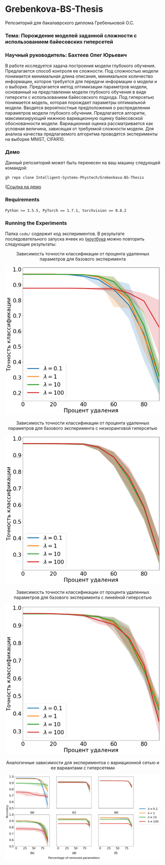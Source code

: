 # Grebenkova-BS-Thesis
Репозиторий для бакалаврского диплома Гребеньковой О.С.

### Тема: Порождение моделей заданной сложности с использованием байесовских гиперсетей 

### Научный руководитель: Бахтеев Олег Юрьевич

В работе исследуется задача построения модели глубокого обучения. Предлагается способ контроля ее сложности. 
Под сложностью модели понимается минимальная длина описания, минимальное количество информации, которое требуется для передачи информации о модели и о выборке.
Предлагается метод оптимизации параметров модели, основанный на представлении модели глубокого обучения в виде гиперсети с использованием байесовского подхода.
Под гиперсетью понимается модель, которая порождает параметры оптимальной модели. 
Вводятся вероятностные предположения о распределении параметров модели глубокого обучения. 
Предлагается алгоритм, максимизирующий нижнюю вариационную оценку байесовской обоснованности модели. 
Вариационная оценка рассматривается как условная величина, зависящая от требуемой сложности модели. Для анализа качества предлагаемого алгоритма проводятся эксперименты на выборке MNIST, CIFAR10.


### Демо

Данный репозиторий может быть перенесен на ваш машину следующей командой:

```
gh repo clone Intelligent-Systems-Phystech/Grebenkova-BS-Thesis
```
([Ссылка на демо](https://github.com/Intelligent-Systems-Phystech/Grebenkova-BS-Thesis/blob/main/code/mnist_hypernets.ipynb)

### Requirements

```
Python >= 3.5.5, PyTorch == 1.7.1, torchvision == 0.8.2
```


### Running the Experiments

Папка `code/` содержит код экспериментов.
В результате последовательного запуска ячеек из ([ноутбука](https://github.com/Intelligent-Systems-Phystech/Grebenkova-BS-Thesis/blob/main/code/mnist_hypernets.ipynb) можно повторить следующие результаты:

<p align="center">
Зависимость точности классификации от процента удаленных параметров для базового эксперимента
</p>

![Зависимость точности классификации от процента удаленных параметров для базового эксперимента](./visual/Base_exp.png)



<p align="center">
Зависимость точности классификации от процента удаленных параметров для базового эксперимента с низкоранговой гиперсетью
 </p>
 
![Зависимость точности классификации от процента удаленных параметров для базового эксперимента с низкоранговой гиперсетью](./visual/base_lowrank.png)


<p align="center">
Зависимость точности классификации от процента удаленных параметров для базового эксперимента с линейной гиперсетью
 </p>
 
![Зависимость точности классификации от процента удаленных параметров для базового эксперимента с линейной гиперсетью](./visual/base_linear.png)


<p align="center">
Аналогичные зависимости для экспериментоа с вариационной сетью и ее вариантами с гиперсетями
  </p>
 
![Зависимость точности классификации от процента удаленных параметров для базового эксперимента с линейной гиперсетью](./visual/hypernets_colour_log.png)
  
  

